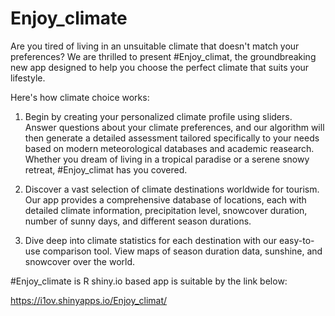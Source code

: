 # Enjoy_climate

Are you tired of living in an unsuitable climate that doesn't match your preferences? We are thrilled to present #Enjoy_climat, the groundbreaking new app designed to help you choose the perfect climate that suits your lifestyle.

Here's how climate choice works:

1) Begin by creating your personalized climate profile using sliders. Answer questions about your climate preferences, and our algorithm will then generate a detailed assessment tailored specifically to your needs based on modern meteorological databases and academic reasearch. Whether you dream of living in a tropical paradise or a serene snowy retreat, #Enjoy_climat has you covered.

2) Discover a vast selection of climate destinations worldwide for tourism.  Our app provides a comprehensive database of locations, each with detailed climate information, precipitation level, snowcover duration, number of sunny days, and different season durations.

3) Dive deep into climate statistics for each destination with our easy-to-use comparison tool. View maps of season duration data, sunshine, and snowcover over the world.

#Enjoy_climate is R shiny.io based app is suitable by the link below:

https://i1ov.shinyapps.io/Enjoy_climat/
